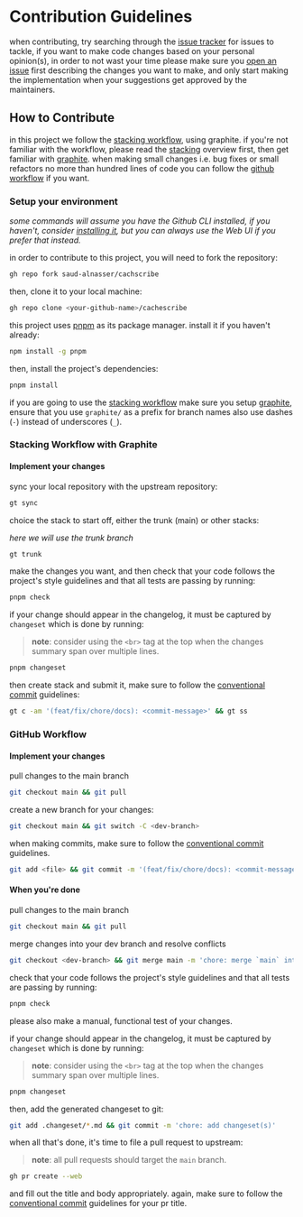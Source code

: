 # Contribution Guidelines

when contributing, try searching through the [issue tracker][issue-tracker] for issues to tackle, if you want to make code changes based on your personal opinion(s), in order to not wast your time please make sure you [open an issue][open-issue] first describing the changes you want to make, and only start making the implementation when your suggestions get approved by the maintainers.

## How to Contribute

in this project we follow the [stacking workflow][stacking-learn], using graphite. if you're not familiar with the workflow, please read the [stacking][stacking-learn] overview first, then get familiar with [graphite][graphite-docs]. when making small changes i.e. bug fixes or small refactors no more than hundred lines of code you can follow the [github workflow][github-workflow] if you want.

### Setup your environment

_some commands will assume you have the Github CLI installed, if you haven't, consider [installing it][github-cli], but you can always use the Web UI if you prefer that instead._

in order to contribute to this project, you will need to fork the repository:

```bash
gh repo fork saud-alnasser/cachscribe
```

then, clone it to your local machine:

```bash
gh repo clone <your-github-name>/cachescribe
```

this project uses [pnpm] as its package manager. install it if you haven't already:

```bash
npm install -g pnpm
```

then, install the project's dependencies:

```bash
pnpm install
```

if you are going to use the [stacking workflow][stacking-learn] make sure you setup [graphite][graphite-docs], 
ensure that you use `graphite/` as a prefix for branch names also use dashes (`-`) instead of underscores (`_`).

### Stacking Workflow with Graphite

#### Implement your changes

sync your local repository with the upstream repository:

```bash
gt sync
```

choice the stack to start off, either the trunk (main) or other stacks:

_here we will use the trunk branch_

```bash
gt trunk
```

make the changes you want, and then check that your code follows the project's style guidelines and that all tests are passing by running:

```bash
pnpm check
```

if your change should appear in the changelog, it must be captured by `changeset` which is done by running:

> **note**: consider using the `<br>` tag at the top when the changes summary span over multiple lines.

```bash
pnpm changeset
```

then create stack and submit it, make sure to follow the [conventional commit][conventional-commits] guidelines:

```bash
gt c -am '(feat/fix/chore/docs): <commit-message>' && gt ss
```

### GitHub Workflow

#### Implement your changes

pull changes to the main branch

```bash
git checkout main && git pull
```

create a new branch for your changes:

```bash
git checkout main && git switch -C <dev-branch>
```

when making commits, make sure to follow the [conventional commit][conventional-commits] guidelines.

```bash
git add <file> && git commit -m '(feat/fix/chore/docs): <commit-message>'
```

#### When you're done

pull changes to the main branch

```bash
git checkout main && git pull
```

merge changes into your dev branch and resolve conflicts

```bash
git checkout <dev-branch> && git merge main -m 'chore: merge `main` into `<dev-branch>`'
```

check that your code follows the project's style guidelines and that all tests are passing by running:

```bash
pnpm check
```

please also make a manual, functional test of your changes.

if your change should appear in the changelog, it must be captured by `changeset` which is done by running:

> **note**: consider using the `<br>` tag at the top when the changes summary span over multiple lines.

```bash
pnpm changeset
```

then, add the generated changeset to git:

```bash
git add .changeset/*.md && git commit -m 'chore: add changeset(s)'
```

when all that's done, it's time to file a pull request to upstream:

> **note**: all pull requests should target the `main` branch.

```bash
gh pr create --web
```

and fill out the title and body appropriately. again, make sure to follow the [conventional commit][conventional-commits] guidelines for your pr title.

[issue-tracker]: https://github.com/saud-alnasser/cachescribe/issues
[open-issue]: https://github.com/saud-alnasser/cachescribe/issues/new/choose
[github-cli]: (https://github.com/cli/cli#installation)
[conventional-commits]: https://www.conventionalcommits.org/en/v1.0.0/
[github-workflow]: https://docs.github.com/en/get-started/quickstart/github-flow
[graphite-docs]: https://graphite.dev/docs/
[stacking-learn]: https://stacking.dev
[pnpm]: https://pnpm.io
